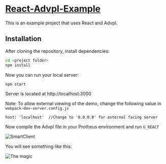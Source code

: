 # [React-Advpl-Example](https://github.com/vitorebatista/react-advpl-example)

This is an example project that uses React and Advpl.

## Installation

After cloning the repository, install dependencies:
```sh
cd <project folder>
npm install
```

Now you can run your local server:
```sh
npm start
```
Server is located at http://localhost:3000

Note: To allow external viewing of the demo, change the following value in `webpack-dev-server.config.js`

```
host: 'localhost'  //Change to '0.0.0.0' for external facing server
```

Now compile the Advpl file in your Protheus environment and run `U_REACT` 

![SmartClient](http://i.imgur.com/HmBn1wK.png)

You will see something like this:

![The magic](http://i.imgur.com/rnF5sjc.png)

